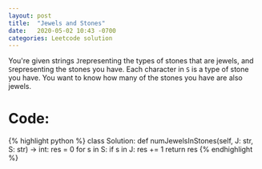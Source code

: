 ```yaml
---
layout: post
title:  "Jewels and Stones"
date:   2020-05-02 10:43 -0700
categories: Leetcode solution
---
```

You're given strings  `J`representing the types of stones that are jewels, and  `S`representing the stones you have.  Each character in `S` is a type of stone you have.  You want to know how many of the stones you have are also jewels.

# **Code**:

{% highlight python %}
class Solution:
    def numJewelsInStones(self, J: str, S: str) -> int:
        res = 0
        for s in S:
            if s in J:
                res += 1
        return res
{% endhighlight %}

